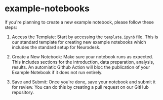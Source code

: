# example-notebooks

If you're planning to create a new example notebook, please follow these steps:

1. Access the Template: Start by accessing the `template.ipynb` file. This is our standard template for creating new example notebooks which includes the standard setup for Neurodesk.

2. Create a New Notebook: Make sure your notebook runs as expected. This includes sections for the introduction, data preparation, analysis, results. An automiatic Github Action will bloc the publication of your Example Notebook if it does not run entirely.

3. Save and Submit: Once you're done, save your notebook and submit it for review. You can do this by creating a pull request on our GitHub repository. 
